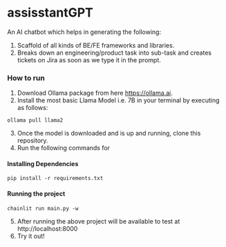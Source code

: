# assisstantGPT
An AI chatbot which helps in generating the following:
 1. Scaffold of all kinds of BE/FE frameworks and libraries.
 2. Breaks down an engineering/product task into sub-task and creates tickets on Jira as soon as we type it in the prompt.

### How to run

1. Download Ollama package from here https://ollama.ai.
2. Install the most basic Llama Model i.e. 7B in your terminal by executing as follows:
```
ollama pull llama2
```
3. Once the model is downloaded and is up and running, clone this repository.
4. Run the following commands for
  #### Installing Dependencies 
```
pip install -r requirements.txt
```
  #### Running the project     
```
chainlit run main.py -w
```
5. After running the above project will be available to test at http://localhost:8000
6. Try it out!
